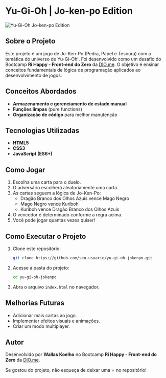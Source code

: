 # Yu-Gi-Oh | Jo-ken-po Edition

![Yu-Gi-Oh Jo-ken-po Edition](https://via.placeholder.com/800x400)

## Sobre o Projeto

Este projeto é um jogo de Jo-Ken-Po (Pedra, Papel e Tesoura) com a temática do universo de Yu-Gi-Oh!. Foi desenvolvido como um desafio do Bootcamp **Ri Happy - Front-end do Zero** da [DIO.me](https://www.dio.me/). O objetivo é ensinar conceitos fundamentais de lógica de programação aplicados ao desenvolvimento de jogos.

## Conceitos Abordados

- **Armazenamento e gerenciamento de estado manual**
- **Funções limpas** (pure functions)
- **Organização de código** para melhor manutenção

## Tecnologias Utilizadas

- **HTML5**
- **CSS3**
- **JavaScript (ES6+)**

## Como Jogar

1. Escolha uma carta para o duelo.
2. O adversário escolherá aleatoriamente uma carta.
3. As cartas seguem a lógica de Jo-Ken-Po:
   - Dragão Branco dos Olhos Azuis vence Mago Negro
   - Mago Negro vence Kuriboh
   - Kuriboh vence Dragão Branco dos Olhos Azuis
4. O vencedor é determinado conforme a regra acima.
5. Você pode jogar quantas vezes quiser!

## Como Executar o Projeto

1. Clone este repositório:
   ```bash
   git clone https://github.com/seu-usuario/yu-gi-oh-jokenpo.git
   ```
2. Acesse a pasta do projeto:
   ```bash
   cd yu-gi-oh-jokenpo
   ```
3. Abra o arquivo `index.html` no navegador.

## Melhorias Futuras

- Adicionar mais cartas ao jogo.
- Implementar efeitos visuais e animações.
- Criar um modo multiplayer.

## Autor

Desenvolvido por **Wallas Koelho** no Bootcamp **Ri Happy - Front-end do Zero** da [DIO.me](https://www.dio.me/).

Se gostou do projeto, não esqueça de deixar uma ⭐ no repositório!
